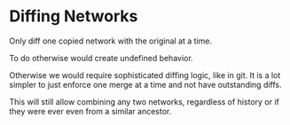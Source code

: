 # Diffing Networks

Only diff one copied network with the original at a time.

To do otherwise would create undefined behavior.

Otherwise we would require sophisticated diffing logic, like in git. It is a lot simpler to
just enforce one merge at a time and not have outstanding diffs.

This will still allow combining any two networks, regardless of history or if they were ever
even from a similar ancestor.
